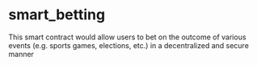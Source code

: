 # smart_betting
This smart contract would allow users to bet on the outcome of various events (e.g. sports games, elections, etc.) in a decentralized and secure manner
